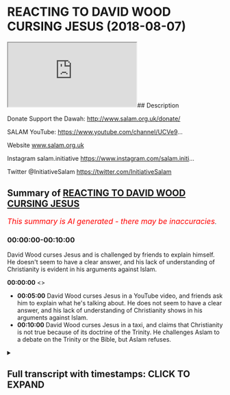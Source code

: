 # REACTING TO DAVID WOOD CURSING JESUS (2018-08-07)

<iframe loading='lazy' allow='autoplay' src='https://www.youtube.com/embed/fHHI2j71OXQ'></iframe>## Description

Donate Support the Dawah: http://www.salam.org.uk/donate/ 

SALAM YouTube: https://www.youtube.com/channel/UCVe9... 

Website www.salam.org.uk 

Instagram salam.initiative 
https://www.instagram.com/salam.initi... 

Twitter @InitiativeSalam 
https://twitter.com/InitiativeSalam

## Summary of [REACTING TO DAVID WOOD CURSING JESUS](https://www.youtube.com/watch?v=fHHI2j71OXQ)


*<span style="color:red; font-size:125%">This summary is AI generated - there may be inaccuracies</span>. [](/)*

### <a onclick="modifyYTiframeseektime('0')">00:00:00-00:10:00</a>

David Wood curses Jesus and is challenged by friends to explain himself. He doesn't seem to have a clear answer, and his lack of understanding of Christianity is evident in his arguments against Islam.

**<a onclick="modifyYTiframeseektime('0')">00:00:00</a>** <>
* **<a onclick="modifyYTiframeseektime('300')">00:05:00</a>** David Wood curses Jesus in a YouTube video, and friends ask him to explain what he's talking about. He does not seem to have a clear answer, and his lack of understanding of Christianity shows in his arguments against Islam.
* **<a onclick="modifyYTiframeseektime('600')">00:10:00</a>** David Wood curses Jesus in a taxi, and claims that Christianity is not true because of its doctrine of the Trinity. He challenges Aslam to a debate on the Trinity or the Bible, but Aslam refuses.

<details><summary><h2>Full transcript with timestamps: CLICK TO EXPAND</h2></summary>

<a onclick="modifyYTiframeseektime('12')">0:00:12</a> as-salaam alaikum warahmatullahi what i  
<a onclick="modifyYTiframeseektime('15')">0:00:15</a> care to and welcome to another episode  
<a onclick="modifyYTiframeseektime('16')">0:00:16</a> of the booth where we unpack very  
<a onclick="modifyYTiframeseektime('19')">0:00:19</a> important topics and we talk about  
<a onclick="modifyYTiframeseektime('21')">0:00:21</a> things which you need to know i'm here  
<a onclick="modifyYTiframeseektime('23')">0:00:23</a> joined by Aladar how you doing hola  
<a onclick="modifyYTiframeseektime('27')">0:00:27</a> and we're gonna be reacting to a  
<a onclick="modifyYTiframeseektime('29')">0:00:29</a> particular individual who has been  
<a onclick="modifyYTiframeseektime('34')">0:00:34</a> trying to attack Islam who all of his  
<a onclick="modifyYTiframeseektime('37')">0:00:37</a> life his stated objective in his power  
<a onclick="modifyYTiframeseektime('39')">0:00:39</a> his life was Bread on his table  
<a onclick="modifyYTiframeseektime('41')">0:00:41</a> it puts bread on his table I know we're  
<a onclick="modifyYTiframeseektime('44')">0:00:44</a> not talking about the far right in EDL  
<a onclick="modifyYTiframeseektime('46')">0:00:46</a> we're talking about another person  
<a onclick="modifyYTiframeseektime('47')">0:00:47</a> called David Wood okay right so let's  
<a onclick="modifyYTiframeseektime('55')">0:00:55</a> watch this we came across a video I just  
<a onclick="modifyYTiframeseektime('57')">0:00:57</a> came across it recently in fact is very  
<a onclick="modifyYTiframeseektime('59')">0:00:59</a> interesting because I saw him fumbling  
<a onclick="modifyYTiframeseektime('60')">0:01:00</a> all over the place and I want to see the  
<a onclick="modifyYTiframeseektime('62')">0:01:02</a> video we wanna react to Joel oh yeah of  
<a onclick="modifyYTiframeseektime('64')">0:01:04</a> course here we are and once we just just  
<a onclick="modifyYTiframeseektime('66')">0:01:06</a> make it very close well yeah as long as  
<a onclick="modifyYTiframeseektime('69')">0:01:09</a> well like the Christians are not the  
<a onclick="modifyYTiframeseektime('70')">0:01:10</a> same yes anybody religion yeah so this  
<a onclick="modifyYTiframeseektime('74')">0:01:14</a> guy is specifically force into the  
<a onclick="modifyYTiframeseektime('76')">0:01:16</a> category of those extremist Christians  
<a onclick="modifyYTiframeseektime('78')">0:01:18</a> who that's why I specifically wrote in  
<a onclick="modifyYTiframeseektime('80')">0:01:20</a> wood is because the issue is these kind  
<a onclick="modifyYTiframeseektime('93')">0:01:33</a> if you really can censor if someone's  
<a onclick="modifyYTiframeseektime('94')">0:01:34</a> you click on enemy you can choose ignore  
<a onclick="modifyYTiframeseektime('96')">0:01:36</a> him but the least of the least you can  
<a onclick="modifyYTiframeseektime('97')">0:01:37</a> do is call it a rotten wood you know  
<a onclick="modifyYTiframeseektime('99')">0:01:39</a> that's the least I think we know justice  
<a onclick="modifyYTiframeseektime('101')">0:01:41</a> yeah with the stuff that is done mocking  
<a onclick="modifyYTiframeseektime('103')">0:01:43</a> the religion all these kind of lies and  
<a onclick="modifyYTiframeseektime('105')">0:01:45</a> fabrications etc and also he is known to  
<a onclick="modifyYTiframeseektime('108')">0:01:48</a> some from Slovenia yeah and he's tried  
<a onclick="modifyYTiframeseektime('111')">0:01:51</a> to attempt if I'm not mistaken attempt  
<a onclick="modifyYTiframeseektime('113')">0:01:53</a> to kill his dad or his friend or  
<a onclick="modifyYTiframeseektime('114')">0:01:54</a> something I heard something so from what  
<a onclick="modifyYTiframeseektime('116')">0:01:56</a> I know and I'm not just saying this and  
<a onclick="modifyYTiframeseektime('118')">0:01:58</a> by the way I we're not saying that  
<a onclick="modifyYTiframeseektime('119')">0:01:59</a> there's anything wrong with yeah yes so  
<a onclick="modifyYTiframeseektime('124')">0:02:04</a> the thing is he suffers from that so the  
<a onclick="modifyYTiframeseektime('125')">0:02:05</a> issue is though when you suffer for  
<a onclick="modifyYTiframeseektime('127')">0:02:07</a> something like that and you have a  
<a onclick="modifyYTiframeseektime('127')">0:02:07</a> violent past and compress that cuz he  
<a onclick="modifyYTiframeseektime('130')">0:02:10</a> says okay Christian he changed his life  
<a onclick="modifyYTiframeseektime('132')">0:02:12</a> the thing is if  
<a onclick="modifyYTiframeseektime('133')">0:02:13</a> have a vile nature you're going to try  
<a onclick="modifyYTiframeseektime('136')">0:02:16</a> to distort it in different way so now is  
<a onclick="modifyYTiframeseektime('138')">0:02:18</a> done it shows Islam and folk I'm gonna  
<a onclick="modifyYTiframeseektime('140')">0:02:20</a> take all this anger out on Islam and  
<a onclick="modifyYTiframeseektime('142')">0:02:22</a> that's how I think what's going on here  
<a onclick="modifyYTiframeseektime('143')">0:02:23</a> pure hatred and whatever this what a  
<a onclick="modifyYTiframeseektime('146')">0:02:26</a> video that's actually quite profound if  
<a onclick="modifyYTiframeseektime('148')">0:02:28</a> you actually wore top right yeah yes  
<a onclick="modifyYTiframeseektime('150')">0:02:30</a> where do you okay Jesus peace be upon  
<a onclick="modifyYTiframeseektime('157')">0:02:37</a> him was crucified on a cross tree or  
<a onclick="modifyYTiframeseektime('159')">0:02:39</a> Paul in light of Deuteronomy chapter 21  
<a onclick="modifyYTiframeseektime('162')">0:02:42</a> verses 22 and 23 in Galatians chapter 3  
<a onclick="modifyYTiframeseektime('165')">0:02:45</a> verse 13 which states that whoever is  
<a onclick="modifyYTiframeseektime('168')">0:02:48</a> hung on a tree or pole or cross is  
<a onclick="modifyYTiframeseektime('170')">0:02:50</a> cursed thank you well I'd say you're  
<a onclick="modifyYTiframeseektime('174')">0:02:54</a> about that close to understanding the  
<a onclick="modifyYTiframeseektime('176')">0:02:56</a> gospel right because we know we know  
<a onclick="modifyYTiframeseektime('180')">0:03:00</a> Jesus is is righteous according to both  
<a onclick="modifyYTiframeseektime('183')">0:03:03</a> the Bible and the Quran Muhammad in the  
<a onclick="modifyYTiframeseektime('187')">0:03:07</a> hadith said that Satan touches everyone  
<a onclick="modifyYTiframeseektime('190')">0:03:10</a> who comes into the world that he  
<a onclick="modifyYTiframeseektime('191')">0:03:11</a> couldn't touch Jesus or his mother  
<a onclick="modifyYTiframeseektime('192')">0:03:12</a> everyone else Muhammad everyone Satan  
<a onclick="modifyYTiframeseektime('195')">0:03:15</a> could touch him but not Jesus and so  
<a onclick="modifyYTiframeseektime('197')">0:03:17</a> you're right how do how do we reconcile  
<a onclick="modifyYTiframeseektime('200')">0:03:20</a> our belief that Jesus was righteous with  
<a onclick="modifyYTiframeseektime('203')">0:03:23</a> the Old Testament claim that anyone  
<a onclick="modifyYTiframeseektime('205')">0:03:25</a> who's hung on a tree is cursed and it  
<a onclick="modifyYTiframeseektime('209')">0:03:29</a> seems that we would have to say that  
<a onclick="modifyYTiframeseektime('211')">0:03:31</a> Jesus was cursed in spite of being  
<a onclick="modifyYTiframeseektime('214')">0:03:34</a> righteous and that's exactly what that  
<a onclick="modifyYTiframeseektime('217')">0:03:37</a> what the gospel says right the one who  
<a onclick="modifyYTiframeseektime('219')">0:03:39</a> is without sin and became for us so yeah  
<a onclick="modifyYTiframeseektime('225')">0:03:45</a> if you if you if we if we left those  
<a onclick="modifyYTiframeseektime('227')">0:03:47</a> things out and you would wonder oh it  
<a onclick="modifyYTiframeseektime('229')">0:03:49</a> was Jesus cursed well Jesus was  
<a onclick="modifyYTiframeseektime('231')">0:03:51</a> righteous and yet he was cursed and  
<a onclick="modifyYTiframeseektime('233')">0:03:53</a> noticed he was hung on a tree  
<a onclick="modifyYTiframeseektime('235')">0:03:55</a> according to shibir as well so he's  
<a onclick="modifyYTiframeseektime('238')">0:03:58</a> under a curse according to both views on  
<a onclick="modifyYTiframeseektime('242')">0:04:02</a> the stage tonight  
<a onclick="modifyYTiframeseektime('243')">0:04:03</a> and so and so if Jesus was under a curse  
<a onclick="modifyYTiframeseektime('248')">0:04:08</a> well what do we do there in in  
<a onclick="modifyYTiframeseektime('251')">0:04:11</a> Christianity he's under a curse for a  
<a onclick="modifyYTiframeseektime('253')">0:04:13</a> reason right he's under a curse for a  
<a onclick="modifyYTiframeseektime('254')">0:04:14</a> reason because he's becoming a curse for  
<a onclick="modifyYTiframeseektime('257')">0:04:17</a> us right so that we can be forgiven as  
<a onclick="modifyYTiframeseektime('260')">0:04:20</a> far as other interpretations I guess  
<a onclick="modifyYTiframeseektime('263')">0:04:23</a> he's a he's under a curse because he was  
<a onclick="modifyYTiframeseektime('265')">0:04:25</a> hung on a tree but  
<a onclick="modifyYTiframeseektime('267')">0:04:27</a> I join watch all the way through this is  
<a onclick="modifyYTiframeseektime('269')">0:04:29</a> actually mad stuffy I'm nervous keep  
<a onclick="modifyYTiframeseektime('271')">0:04:31</a> watching I think this is really  
<a onclick="modifyYTiframeseektime('272')">0:04:32</a> important I don't know she beers about  
<a onclick="modifyYTiframeseektime('274')">0:04:34</a> to answer so he can explain what what he  
<a onclick="modifyYTiframeseektime('276')">0:04:36</a> would think about Jesus being hung on  
<a onclick="modifyYTiframeseektime('280')">0:04:40</a> the tree I agree that Jesus was  
<a onclick="modifyYTiframeseektime('283')">0:04:43</a> righteous bro he sounded this is how he  
<a onclick="modifyYTiframeseektime('287')">0:04:47</a> sounded to me yeah it sounded like going  
<a onclick="modifyYTiframeseektime('289')">0:04:49</a> to a drunk guy and just asking him about  
<a onclick="modifyYTiframeseektime('292')">0:04:52</a> this he sounds like he's either imagine  
<a onclick="modifyYTiframeseektime('294')">0:04:54</a> you got a jungle meetup explained to me  
<a onclick="modifyYTiframeseektime('296')">0:04:56</a> for example how does the universe of  
<a onclick="modifyYTiframeseektime('300')">0:05:00</a> friends on some question and he starts  
<a onclick="modifyYTiframeseektime('301')">0:05:01</a> saying oh you know apples and bananas  
<a onclick="modifyYTiframeseektime('303')">0:05:03</a> and I went home in the microwave  
<a onclick="modifyYTiframeseektime('304')">0:05:04</a> exploded anything what they talking and  
<a onclick="modifyYTiframeseektime('306')">0:05:06</a> then and I was walking I fell down and  
<a onclick="modifyYTiframeseektime('308')">0:05:08</a> there was a blue dog what the hell are  
<a onclick="modifyYTiframeseektime('310')">0:05:10</a> you talking about  
<a onclick="modifyYTiframeseektime('311')">0:05:11</a> he seems that he's all over the place  
<a onclick="modifyYTiframeseektime('312')">0:05:12</a> simply does not have an answer and how  
<a onclick="modifyYTiframeseektime('314')">0:05:14</a> many times he was a man doesn't have an  
<a onclick="modifyYTiframeseektime('316')">0:05:16</a> answer for the question completely  
<a onclick="modifyYTiframeseektime('321')">0:05:21</a> written this guy is an intelligent guy  
<a onclick="modifyYTiframeseektime('322')">0:05:22</a> why not yeah he's not he's an  
<a onclick="modifyYTiframeseektime('324')">0:05:24</a> intelligent guy is not do you know you  
<a onclick="modifyYTiframeseektime('328')">0:05:28</a> can reason yeah you can really concern  
<a onclick="modifyYTiframeseektime('330')">0:05:30</a> Teresa it's not  
<a onclick="modifyYTiframeseektime('331')">0:05:31</a> oh he's not ignoramus in that yeah you  
<a onclick="modifyYTiframeseektime('334')">0:05:34</a> know I think the PhD as well I've done  
<a onclick="modifyYTiframeseektime('336')">0:05:36</a> research so he's either it's a living  
<a onclick="modifyYTiframeseektime('338')">0:05:38</a> guy okay so he's gone to that level of  
<a onclick="modifyYTiframeseektime('340')">0:05:40</a> academia so obviously you can reason  
<a onclick="modifyYTiframeseektime('341')">0:05:41</a> yeah if that's the case I mean this is  
<a onclick="modifyYTiframeseektime('345')">0:05:45</a> not a matter of his intelligence Joe  
<a onclick="modifyYTiframeseektime('347')">0:05:47</a> this is a Meryl  
<a onclick="modifyYTiframeseektime('347')">0:05:47</a> trying to square a circle yes I'm a  
<a onclick="modifyYTiframeseektime('350')">0:05:50</a> square a circle look it's gonna happen  
<a onclick="modifyYTiframeseektime('351')">0:05:51</a> you can't have your cake and eat it yeah  
<a onclick="modifyYTiframeseektime('354')">0:05:54</a> so here at the same time you've got  
<a onclick="modifyYTiframeseektime('356')">0:05:56</a> Jesus Christ yeah who on one part of the  
<a onclick="modifyYTiframeseektime('360')">0:06:00</a> Gospels that says that like a Galatians  
<a onclick="modifyYTiframeseektime('362')">0:06:02</a> extend you draw me that someone who's on  
<a onclick="modifyYTiframeseektime('364')">0:06:04</a> a cross is cursed Jesus Christ is meant  
<a onclick="modifyYTiframeseektime('366')">0:06:06</a> to have been a not cross therefore Jesus  
<a onclick="modifyYTiframeseektime('368')">0:06:08</a> Christ is cursed but also Jesus Christ  
<a onclick="modifyYTiframeseektime('370')">0:06:10</a> is known as God so God is cursed  
<a onclick="modifyYTiframeseektime('375')">0:06:15</a> you see the problem with this in DC one  
<a onclick="modifyYTiframeseektime('377')">0:06:17</a> thing we see about wrong would here yes  
<a onclick="modifyYTiframeseektime('379')">0:06:19</a> is that he always a Texas nun yes so now  
<a onclick="modifyYTiframeseektime('382')">0:06:22</a> one thing that does it feels to me that  
<a onclick="modifyYTiframeseektime('383')">0:06:23</a> and on his channel you I've hardly seen  
<a onclick="modifyYTiframeseektime('386')">0:06:26</a> him and not that I watch it but talking  
<a onclick="modifyYTiframeseektime('389')">0:06:29</a> about Christianity like he doesn't it's  
<a onclick="modifyYTiframeseektime('391')">0:06:31</a> always main focus is attacking Islam  
<a onclick="modifyYTiframeseektime('393')">0:06:33</a> yeah but one thing he fails to realize  
<a onclick="modifyYTiframeseektime('395')">0:06:35</a> and I'm talking about Christians like  
<a onclick="modifyYTiframeseektime('396')">0:06:36</a> him because Christians are good people  
<a onclick="modifyYTiframeseektime('398')">0:06:38</a> so that's why when I'm talking this  
<a onclick="modifyYTiframeseektime('399')">0:06:39</a> business when I say rotten wood I'm  
<a onclick="modifyYTiframeseektime('400')">0:06:40</a> talking about him  
<a onclick="modifyYTiframeseektime('401')">0:06:41</a> specifically as you know I believe he's  
<a onclick="modifyYTiframeseektime('403')">0:06:43</a> an evil Christian yeah yeah sadly he  
<a onclick="modifyYTiframeseektime('406')">0:06:46</a> fails to realize that this doctrine  
<a onclick="modifyYTiframeseektime('410')">0:06:50</a> Christianity with Islam it's all about  
<a onclick="modifyYTiframeseektime('413')">0:06:53</a> subjective okay the Prophet did this  
<a onclick="modifyYTiframeseektime('415')">0:06:55</a> maybe okay but this is all subjective  
<a onclick="modifyYTiframeseektime('418')">0:06:58</a> because right now our main objective of  
<a onclick="modifyYTiframeseektime('420')">0:07:00</a> sanam is to be constructed suppose ideas  
<a onclick="modifyYTiframeseektime('423')">0:07:03</a> why do we do that because everybody that  
<a onclick="modifyYTiframeseektime('425')">0:07:05</a> comes and these people who are using  
<a onclick="modifyYTiframeseektime('426')">0:07:06</a> these arguments they use it on the basis  
<a onclick="modifyYTiframeseektime('428')">0:07:08</a> of cloud judgment or some mess no no  
<a onclick="modifyYTiframeseektime('430')">0:07:10</a> you're onto something because what  
<a onclick="modifyYTiframeseektime('431')">0:07:11</a> you're saying is this is you're saying  
<a onclick="modifyYTiframeseektime('433')">0:07:13</a> that Christianity or what we mean by  
<a onclick="modifyYTiframeseektime('435')">0:07:15</a> Christianity is to be complete specific  
<a onclick="modifyYTiframeseektime('436')">0:07:16</a> is important I see in Christianity all  
<a onclick="modifyYTiframeseektime('438')">0:07:18</a> the Nicene Creed the Trinitarian  
<a onclick="modifyYTiframeseektime('440')">0:07:20</a> Christianity the ones which you know are  
<a onclick="modifyYTiframeseektime('442')">0:07:22</a> formulated in the seven ecumenical  
<a onclick="modifyYTiframeseektime('443')">0:07:23</a> councils this Christian getting it's  
<a onclick="modifyYTiframeseektime('446')">0:07:26</a> particularly contradictory as it comes  
<a onclick="modifyYTiframeseektime('448')">0:07:28</a> as it relates to theology yes sir the  
<a onclick="modifyYTiframeseektime('451')">0:07:31</a> fact that the father is God the Son is  
<a onclick="modifyYTiframeseektime('453')">0:07:33</a> God the Holy Spirit is God yet they're  
<a onclick="modifyYTiframeseektime('455')">0:07:35</a> all one God  
<a onclick="modifyYTiframeseektime('456')">0:07:36</a> yeah the old independent body of the  
<a onclick="modifyYTiframeseektime('457')">0:07:37</a> same time is in contradiction isn't as a  
<a onclick="modifyYTiframeseektime('460')">0:07:40</a> problem from the root so that's a root  
<a onclick="modifyYTiframeseektime('463')">0:07:43</a> problem and those final issue and the  
<a onclick="modifyYTiframeseektime('465')">0:07:45</a> only way Christians because they're  
<a onclick="modifyYTiframeseektime('466')">0:07:46</a> losing the audience let's be completely  
<a onclick="modifyYTiframeseektime('467')">0:07:47</a> fine yes all studies have shown yeah  
<a onclick="modifyYTiframeseektime('469')">0:07:49</a> most studies have shown and even like  
<a onclick="modifyYTiframeseektime('471')">0:07:51</a> peer research look at the senses in this  
<a onclick="modifyYTiframeseektime('473')">0:07:53</a> country the you techniques in 2001  
<a onclick="modifyYTiframeseektime('475')">0:07:55</a> yeah okay there's 75 percent Christians  
<a onclick="modifyYTiframeseektime('477')">0:07:57</a> in 2011 yeah 54 percent on 50 something  
<a onclick="modifyYTiframeseektime('479')">0:07:59</a> percent so it was a 20% decrease in the  
<a onclick="modifyYTiframeseektime('482')">0:08:02</a> apostasy and Christianity is Bram pant  
<a onclick="modifyYTiframeseektime('485')">0:08:05</a> yes  
<a onclick="modifyYTiframeseektime('485')">0:08:05</a> so the strategy has to be as follows I  
<a onclick="modifyYTiframeseektime('488')">0:08:08</a> mean they know that if they try and  
<a onclick="modifyYTiframeseektime('489')">0:08:09</a> promote  
<a onclick="modifyYTiframeseektime('490')">0:08:10</a> trinitarianism yeah that has been the  
<a onclick="modifyYTiframeseektime('492')">0:08:12</a> worst strategy in terms of proselytizing  
<a onclick="modifyYTiframeseektime('494')">0:08:14</a> and sighs is completely the worst right  
<a onclick="modifyYTiframeseektime('497')">0:08:17</a> so hey they've had to do another  
<a onclick="modifyYTiframeseektime('499')">0:08:19</a> strategy which is let's attack another  
<a onclick="modifyYTiframeseektime('500')">0:08:20</a> religion which is the main competitor in  
<a onclick="modifyYTiframeseektime('502')">0:08:22</a> this case let's attack Islam because we  
<a onclick="modifyYTiframeseektime('504')">0:08:24</a> can't promote our own religion let's try  
<a onclick="modifyYTiframeseektime('507')">0:08:27</a> and attack the main competitor therefore  
<a onclick="modifyYTiframeseektime('509')">0:08:29</a> and yeah we'll get the customers through  
<a onclick="modifyYTiframeseektime('511')">0:08:31</a> that way exactly this is what exactly  
<a onclick="modifyYTiframeseektime('512')">0:08:32</a> Shaitaan fell into because the matter is  
<a onclick="modifyYTiframeseektime('514')">0:08:34</a> that hmm he was doing to help and he  
<a onclick="modifyYTiframeseektime('516')">0:08:36</a> said look I'm going down yes I'm gonna  
<a onclick="modifyYTiframeseektime('518')">0:08:38</a> take as much people down with me and  
<a onclick="modifyYTiframeseektime('519')">0:08:39</a> this is exactly what's happening because  
<a onclick="modifyYTiframeseektime('520')">0:08:40</a> they're thinking okay control do we have  
<a onclick="modifyYTiframeseektime('522')">0:08:42</a> a root problem yet yeah this is a  
<a onclick="modifyYTiframeseektime('525')">0:08:45</a> problem right so they think okay this is  
<a onclick="modifyYTiframeseektime('528')">0:08:48</a> a big problem we kind of become and this  
<a onclick="modifyYTiframeseektime('529')">0:08:49</a> F&E we're just sorry for him Sophia no  
<a onclick="modifyYTiframeseektime('531')">0:08:51</a> it's not you can tell Elijah saw what  
<a onclick="modifyYTiframeseektime('534')">0:08:54</a> you were saying is the root  
<a onclick="modifyYTiframeseektime('535')">0:08:55</a> because if you consider it like  
<a onclick="modifyYTiframeseektime('536')">0:08:56</a> analogous to a tree right you have the  
<a onclick="modifyYTiframeseektime('538')">0:08:58</a> roots of a tree in the branch of Leeds  
<a onclick="modifyYTiframeseektime('539')">0:08:59</a> all he's doing is you'll never I don't  
<a onclick="modifyYTiframeseektime('541')">0:09:01</a> know you'll never see him really  
<a onclick="modifyYTiframeseektime('543')">0:09:03</a> spending time yes I've not seen once  
<a onclick="modifyYTiframeseektime('546')">0:09:06</a> again but you'll never see him yeah  
<a onclick="modifyYTiframeseektime('548')">0:09:08</a> spending time trying to dismiss the idea  
<a onclick="modifyYTiframeseektime('551')">0:09:11</a> of one tell hate the main the  
<a onclick="modifyYTiframeseektime('553')">0:09:13</a> centerpiece of the cells of your mother  
<a onclick="modifyYTiframeseektime('555')">0:09:15</a> because why was it makes more sense than  
<a onclick="modifyYTiframeseektime('558')">0:09:18</a> his alternately of course that's the  
<a onclick="modifyYTiframeseektime('560')">0:09:20</a> reason why when it comes to Islam he's  
<a onclick="modifyYTiframeseektime('562')">0:09:22</a> looking at the movies and thinking it's  
<a onclick="modifyYTiframeseektime('563')">0:09:23</a> solid there's no point me banging my  
<a onclick="modifyYTiframeseektime('565')">0:09:25</a> head on it if it's not gonna move yeah  
<a onclick="modifyYTiframeseektime('566')">0:09:26</a> I'll bow to beliefs yeah yeah even  
<a onclick="modifyYTiframeseektime('568')">0:09:28</a> though I said before because I said it's  
<a onclick="modifyYTiframeseektime('571')">0:09:31</a> a cultural issue yes it's a quotation  
<a onclick="modifyYTiframeseektime('573')">0:09:33</a> and I'm so in understanding of  
<a onclick="modifyYTiframeseektime('575')">0:09:35</a> subjective understanding of certain  
<a onclick="modifyYTiframeseektime('577')">0:09:37</a> things so when they look every thinking  
<a onclick="modifyYTiframeseektime('578')">0:09:38</a> oh that's wrong it's wrong to your  
<a onclick="modifyYTiframeseektime('580')">0:09:40</a> subjective reasoning that's being cloudy  
<a onclick="modifyYTiframeseektime('582')">0:09:42</a> today with liberalism and feminism and  
<a onclick="modifyYTiframeseektime('583')">0:09:43</a> communism and all these kind of isn't  
<a onclick="modifyYTiframeseektime('585')">0:09:45</a> absolute so that's the reason why when  
<a onclick="modifyYTiframeseektime('587')">0:09:47</a> you look at for example the perfect  
<a onclick="modifyYTiframeseektime('588')">0:09:48</a> peace of mind marine I say oh excuse me  
<a onclick="modifyYTiframeseektime('591')">0:09:51</a> this is a new phenomena this did not  
<a onclick="modifyYTiframeseektime('594')">0:09:54</a> happen or interested in you these  
<a onclick="modifyYTiframeseektime('595')">0:09:55</a> arguments before this is something new  
<a onclick="modifyYTiframeseektime('597')">0:09:57</a> what does that show you it shows you  
<a onclick="modifyYTiframeseektime('598')">0:09:58</a> mister common problem that's why he goes  
<a onclick="modifyYTiframeseektime('601')">0:10:01</a> in a taxi what does he do he goes  
<a onclick="modifyYTiframeseektime('602')">0:10:02</a> missing on the theology he wouldn't  
<a onclick="modifyYTiframeseektime('604')">0:10:04</a> because our theology is um not to sound  
<a onclick="modifyYTiframeseektime('606')">0:10:06</a> arrogant this is the truth you can't  
<a onclick="modifyYTiframeseektime('608')">0:10:08</a> that's the reason why people accept this  
<a onclick="modifyYTiframeseektime('610')">0:10:10</a> thumb and that's why he goes and tries  
<a onclick="modifyYTiframeseektime('612')">0:10:12</a> to mock the Prophet do and doing that  
<a onclick="modifyYTiframeseektime('614')">0:10:14</a> absolutely  
<a onclick="modifyYTiframeseektime('615')">0:10:15</a> the main reason people leave  
<a onclick="modifyYTiframeseektime('616')">0:10:16</a> Christianity and join Islam which is  
<a onclick="modifyYTiframeseektime('618')">0:10:18</a> which and which happens by the reason is  
<a onclick="modifyYTiframeseektime('620')">0:10:20</a> because of this idea  
<a onclick="modifyYTiframeseektime('621')">0:10:21</a> I mean of not understanding the Trinity  
<a onclick="modifyYTiframeseektime('624')">0:10:24</a> understanding is a contradiction in  
<a onclick="modifyYTiframeseektime('625')">0:10:25</a> terms  
<a onclick="modifyYTiframeseektime('625')">0:10:25</a> it breaks the local tradition and then  
<a onclick="modifyYTiframeseektime('627')">0:10:27</a> realizing that the tawheed  
<a onclick="modifyYTiframeseektime('629')">0:10:29</a> top here which the idea of one God here  
<a onclick="modifyYTiframeseektime('631')">0:10:31</a> all these things is actually much more  
<a onclick="modifyYTiframeseektime('633')">0:10:33</a> secure and clear and there's no  
<a onclick="modifyYTiframeseektime('635')">0:10:35</a> contradiction so guys now it's time to  
<a onclick="modifyYTiframeseektime('639')">0:10:39</a> get serious because this man here has  
<a onclick="modifyYTiframeseektime('640')">0:10:40</a> dedicated his life to attack me Aslam  
<a onclick="modifyYTiframeseektime('642')">0:10:42</a> and in a sense we've dedicated our life  
<a onclick="modifyYTiframeseektime('645')">0:10:45</a> for the opposite reason and so I only  
<a onclick="modifyYTiframeseektime('647')">0:10:47</a> makes sense that we cross cross paths  
<a onclick="modifyYTiframeseektime('649')">0:10:49</a> I've already debated J Smith in the park  
<a onclick="modifyYTiframeseektime('651')">0:10:51</a> every debate is you know his friend and  
<a onclick="modifyYTiframeseektime('654')">0:10:54</a> his colleague Ian and I came with no  
<a onclick="modifyYTiframeseektime('657')">0:10:57</a> preparation I came with a pink vest yeah  
<a onclick="modifyYTiframeseektime('659')">0:10:59</a> terrible the point I'm making to you is  
<a onclick="modifyYTiframeseektime('663')">0:11:03</a> now I think the challenge has to be put  
<a onclick="modifyYTiframeseektime('665')">0:11:05</a> on the table since you've dedicated your  
<a onclick="modifyYTiframeseektime('668')">0:11:08</a> life for this  
<a onclick="modifyYTiframeseektime('669')">0:11:09</a> let's debate either you come to me or I  
<a onclick="modifyYTiframeseektime('672')">0:11:12</a> will come to you we should set a date to  
<a onclick="modifyYTiframeseektime('676')">0:11:16</a> debate because frankly it has to be done  
<a onclick="modifyYTiframeseektime('679')">0:11:19</a> now you could decide that okay this is  
<a onclick="modifyYTiframeseektime('682')">0:11:22</a> something I don't want to do well then  
<a onclick="modifyYTiframeseektime('685')">0:11:25</a> you'll be accused of the very thing you  
<a onclick="modifyYTiframeseektime('686')">0:11:26</a> accused others like zakir naik of doing  
<a onclick="modifyYTiframeseektime('688')">0:11:28</a> which is running away Rob rotten hood so  
<a onclick="modifyYTiframeseektime('692')">0:11:32</a> you're gonna have to take this challenge  
<a onclick="modifyYTiframeseektime('694')">0:11:34</a> and you can't escape the fact that we do  
<a onclick="modifyYTiframeseektime('696')">0:11:36</a> have a social media following  
<a onclick="modifyYTiframeseektime('698')">0:11:38</a> we do have Muslims watching and tuning  
<a onclick="modifyYTiframeseektime('701')">0:11:41</a> in to what we have to say there is no  
<a onclick="modifyYTiframeseektime('703')">0:11:43</a> reason for you to decline this challenge  
<a onclick="modifyYTiframeseektime('706')">0:11:46</a> and there's every reason for you to  
<a onclick="modifyYTiframeseektime('708')">0:11:48</a> accept it so here this is a formal  
<a onclick="modifyYTiframeseektime('712')">0:11:52</a> invitation to the way get your gloves  
<a onclick="modifyYTiframeseektime('716')">0:11:56</a> get your mouth guard yeah I'm not  
<a onclick="modifyYTiframeseektime('719')">0:11:59</a> talking about physical ones in  
<a onclick="modifyYTiframeseektime('722')">0:12:02</a> proverbially get your intellectual  
<a onclick="modifyYTiframeseektime('725')">0:12:05</a> gloves and get your intellectual mouth  
<a onclick="modifyYTiframeseektime('726')">0:12:06</a> guard because let us really discuss one  
<a onclick="modifyYTiframeseektime('730')">0:12:10</a> of the foundational issues because this  
<a onclick="modifyYTiframeseektime('733')">0:12:13</a> is what we're accusing you're running  
<a onclick="modifyYTiframeseektime('734')">0:12:14</a> away from let's not talk about  
<a onclick="modifyYTiframeseektime('736')">0:12:16</a> peripheral tertiary matters yeah if you  
<a onclick="modifyYTiframeseektime('739')">0:12:19</a> really are not fearful and you are  
<a onclick="modifyYTiframeseektime('741')">0:12:21</a> completely honest to yourself and others  
<a onclick="modifyYTiframeseektime('743')">0:12:23</a> you believe Christianity is the truth  
<a onclick="modifyYTiframeseektime('745')">0:12:25</a> and you believe that the idea of that  
<a onclick="modifyYTiframeseektime('747')">0:12:27</a> three and one and one and three is a  
<a onclick="modifyYTiframeseektime('749')">0:12:29</a> true concept and you're willing to put  
<a onclick="modifyYTiframeseektime('750')">0:12:30</a> your life on the line for that let's  
<a onclick="modifyYTiframeseektime('753')">0:12:33</a> debate the Trinity or alternatively you  
<a onclick="modifyYTiframeseektime('758')">0:12:38</a> can debate the Bible and its  
<a onclick="modifyYTiframeseektime('760')">0:12:40</a> preservation comparative to the chronic  
<a onclick="modifyYTiframeseektime('762')">0:12:42</a> preservation whatever the debate we're  
<a onclick="modifyYTiframeseektime('765')">0:12:45</a> ready for you David look or absolutely  
<a onclick="modifyYTiframeseektime('767')">0:12:47</a> be ready because we're absolutely sure  
<a onclick="modifyYTiframeseektime('769')">0:12:49</a> that when truth is held against  
<a onclick="modifyYTiframeseektime('773')">0:12:53</a> falsehood how false with perishes  
<a onclick="modifyYTiframeseektime('776')">0:12:56</a> because falsehood is by its nature bound  
<a onclick="modifyYTiframeseektime('778')">0:12:58</a> to perish Ali yeah anything you want to  
<a onclick="modifyYTiframeseektime('781')">0:13:01</a> know this is amazing also just to keep  
<a onclick="modifyYTiframeseektime('783')">0:13:03</a> in mind that also I'm sorry sure these  
<a onclick="modifyYTiframeseektime('786')">0:13:06</a> misconceptions  
<a onclick="modifyYTiframeseektime('786')">0:13:06</a> yes regular basis so if you can keep an  
<a onclick="modifyYTiframeseektime('788')">0:13:08</a> eye on that it's called it's going to be  
<a onclick="modifyYTiframeseektime('790')">0:13:10</a> called the white piles okay it's going  
<a onclick="modifyYTiframeseektime('791')">0:13:11</a> to be actually the ywh why so that will  
<a onclick="modifyYTiframeseektime('794')">0:13:14</a> deal with all the things all the things  
<a onclick="modifyYTiframeseektime('795')">0:13:15</a> that is kind of person his friend  
<a onclick="modifyYTiframeseektime('799')">0:13:19</a> are going up online user misconceptions  
<a onclick="modifyYTiframeseektime('801')">0:13:21</a> of the problems so we'll deal with the  
<a onclick="modifyYTiframeseektime('802')">0:13:22</a> tertiary from our sources Alice or Tom  
<a onclick="modifyYTiframeseektime('805')">0:13:25</a> Dick Harry or rotten wood so you're  
<a onclick="modifyYTiframeseektime('808')">0:13:28</a> saying that with those two issues with  
<a onclick="modifyYTiframeseektime('810')">0:13:30</a> those peripheral issues yes we'll deal  
<a onclick="modifyYTiframeseektime('812')">0:13:32</a> with those as well  
<a onclick="modifyYTiframeseektime('812')">0:13:32</a> one by one one by one by one but what  
<a onclick="modifyYTiframeseektime('815')">0:13:35</a> you're saying is what I'm saying is  
<a onclick="modifyYTiframeseektime('818')">0:13:38</a> let's debate on fundamental issues if he  
<a onclick="modifyYTiframeseektime('823')">0:13:43</a> says no then no you know for sure that  
<a onclick="modifyYTiframeseektime('826')">0:13:46</a> this man is I don't know yes after what  
<a onclick="modifyYTiframeseektime('829')">0:13:49</a> I've seen there yeah it's been  
<a onclick="modifyYTiframeseektime('830')">0:13:50</a> humiliated on that note make sure you  
<a onclick="modifyYTiframeseektime('836')">0:13:56</a> guys obviously tune in for the next  
<a onclick="modifyYTiframeseektime('837')">0:13:57</a> episode of the booth we're going to be  
<a onclick="modifyYTiframeseektime('839')">0:13:59</a> taking these guys out one by one as we  
<a onclick="modifyYTiframeseektime('842')">0:14:02</a> are alhamdulillah put the flag there  
<a onclick="modifyYTiframeseektime('844')">0:14:04</a> let's take over come by joking but celeb  
<a onclick="modifyYTiframeseektime('847')">0:14:07</a> Ollie can want to layer again  
<a onclick="modifyYTiframeseektime('860')">0:14:20</a> [Music]  
</details>
